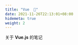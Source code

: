 ```yaml
---
title: "Vue  📗"
date: 2021-11-26T22:13:01+08:00
hidemeta: true
weight: 2
---
```


关于 **Vue.js** 的笔记
